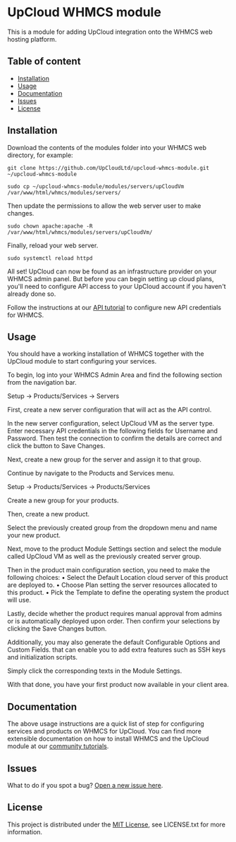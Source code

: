 # UpCloud WHMCS module

This is a module for adding UpCloud integration onto the WHMCS web hosting platform.

## Table of content
* [Installation](#installation)
* [Usage](#usage)
* [Documentation](#documentation)
* [Issues](#issues)
* [License](#license)

## Installation

Download the contents of the modules folder into your WHMCS web directory, for example:

```
git clone https://github.com/UpCloudLtd/upcloud-whmcs-module.git ~/upcloud-whmcs-module
```

```
sudo cp ~/upcloud-whmcs-module/modules/servers/upCloudVm /var/www/html/whmcs/modules/servers/
```

Then update the permissions to allow the web server user to make changes.

```
sudo chown apache:apache -R /var/www/html/whmcs/modules/servers/upCloudVm/
```

Finally, reload your web server.

```
sudo systemctl reload httpd
```

All set! UpCloud can now be found as an infrastructure provider on your WHMCS admin panel. But before you can begin setting up cloud plans, you'll need to configure API access to your UpCloud account if you haven't already done so.

Follow the instructions at our [API tutorial](https://upcloud.com/community/tutorials/get-started-upcloud-whmcs-module/) to configure new API credentials for WHMCS.

## Usage

You should have a working installation of WHMCS together with the UpCloud module to start configuring your services.

To begin, log into your WHMCS Admin Area and find the following section from the navigation bar.

Setup → Products/Services → Servers

First, create a new server configuration that will act as the API control.

In the new server configuration, select UpCloud VM as the server type. Enter necessary API credentials in the following fields for Username and Password. Then test the connection to confirm the details are correct and click the button to Save Changes.

Next, create a new group for the server and assign it to that group.

Continue by navigate to the Products and Services menu.

Setup → Products/Services → Products/Services

Create a new group for your products.

Then, create a new product.

Select the previously created group from the dropdown menu and name your new product.

Next, move to the product Module Settings section and select the module called UpCloud VM as well as the previously created server group.

Then in the product main configuration section, you need to make the following choices:
• Select the Default Location cloud server of this product are deployed to.
• Choose Plan setting the server resources allocated to this product.
• Pick the Template to define the operating system the product will use.

Lastly, decide whether the product requires manual approval from admins or is automatically deployed upon order. Then confirm your selections by clicking the Save Changes button.

Additionally, you may also generate the default Configurable Options and Custom Fields. that can enable you to add extra features such as SSH keys and initialization scripts.

Simply click the corresponding texts in the Module Settings.

With that done, you have your first product now available in your client area.

## Documentation

The above usage instructions are a quick list of step for configuring services and products on WHMCS for UpCloud. You can find more extensible documentation on how to install WHMCS and the UpCloud module at our [community tutorials](https://upcloud.com/community/tutorials/get-started-whmcs/).

## Issues

What to do if you spot a bug? [Open a new issue here](https://github.com/UpCloudLtd/upcloud-whmcs-module/issues/new).

## License

This project is distributed under the [MIT License](https://opensource.org/licenses/MIT), see LICENSE.txt for more information.
